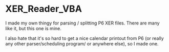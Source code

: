 # XER_Reader_VBA

I made my own thingy for parsing / splitting P6 XER files. 
There are many like it, but this one is mine.

I also hate that it's so hard to get a nice calendar printout from P6 (or really any other parser/scheduling program/ or anywhere else), so I made one.
